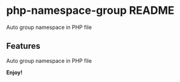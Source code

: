 # php-namespace-group README

Auto group namespace in PHP file

## Features

Auto group namespace in PHP file

**Enjoy!**
